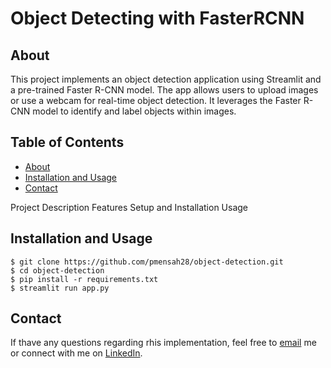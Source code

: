 # Object Detecting with FasterRCNN

## About
This project implements an object detection application using Streamlit and a pre-trained Faster R-CNN model. The app allows users to upload images or use a webcam for real-time object detection. It leverages the Faster R-CNN model to identify and label objects within images.

## Table of Contents
  * [About](#about)
  * [Installation and Usage](#table-of-contents)
  * [Contact](#contact)



Project Description
Features
Setup and Installation
Usage

## Installation and Usage
    $ git clone https://github.com/pmensah28/object-detection.git
    $ cd object-detection
    $ pip install -r requirements.txt
    $ streamlit run app.py


## Contact
If thave any questions regarding rhis implementation, feel free to [email](mailto:pmensah@aimsammi.org) me or connect with me on [LinkedIn](https://www.linkedin.com/in/prince-mensah/).
